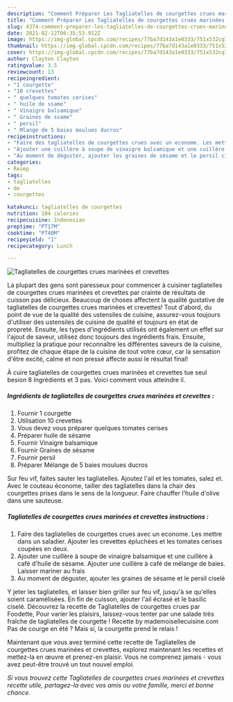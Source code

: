 ```yaml
---
description: "Comment Préparer Les Tagliatelles de courgettes crues marinées et crevettes"
title: "Comment Préparer Les Tagliatelles de courgettes crues marinées et crevettes"
slug: 4374-comment-preparer-les-tagliatelles-de-courgettes-crues-marinees-et-crevettes
date: 2021-02-12T06:35:53.912Z
image: https://img-global.cpcdn.com/recipes/77ba7d143a1e0333/751x532cq70/tagliatelles-de-courgettes-crues-marinees-et-crevettes-photo-principale-de-la-recette.jpg
thumbnail: https://img-global.cpcdn.com/recipes/77ba7d143a1e0333/751x532cq70/tagliatelles-de-courgettes-crues-marinees-et-crevettes-photo-principale-de-la-recette.jpg
cover: https://img-global.cpcdn.com/recipes/77ba7d143a1e0333/751x532cq70/tagliatelles-de-courgettes-crues-marinees-et-crevettes-photo-principale-de-la-recette.jpg
author: Clayton Clayton
ratingvalue: 3.5
reviewcount: 13
recipeingredient:
- "1 courgette"
- "10 crevettes"
- " quelques tomates cerises"
- " huile de ssame"
- " Vinaigre balsamique"
- " Graines de ssame"
- " persil"
- " Mlange de 5 baies moulues ducros"
recipeinstructions:
- "Faire des tagliatelles de courgettes crues avec un econome. Les mettre dans un saladier. Ajouter les crevettes épluchées et les tomates cerises coupées en deux."
- "Ajouter une cuillère à soupe de vinaigre balsamique et une cuillère à café d&#39;huile de sésame. Ajouter une cuillère à café de mélange de baies. Laisser mariner au frais"
- "Au moment de déguster, ajouter les graines de sésame et le persil ciselé"
categories:
- Resep
tags:
- tagliatelles
- de
- courgettes

katakunci: tagliatelles de courgettes 
nutrition: 184 calories
recipecuisine: Indonesian
preptime: "PT17M"
cooktime: "PT40M"
recipeyield: "1"
recipecategory: Lunch

---
```



![Tagliatelles de courgettes crues marinées et crevettes](https://img-global.cpcdn.com/recipes/77ba7d143a1e0333/751x532cq70/tagliatelles-de-courgettes-crues-marinees-et-crevettes-photo-principale-de-la-recette.jpg)

La plupart des gens sont paresseux pour commencer à cuisiner tagliatelles de courgettes crues marinées et crevettes par crainte de résultats de cuisson pas délicieux. Beaucoup de choses affectent la qualité gustative de tagliatelles de courgettes crues marinées et crevettes! Tout d'abord, du point de vue de la qualité des ustensiles de cuisine, assurez-vous toujours d'utiliser des ustensiles de cuisine de qualité et toujours en état de propreté. Ensuite, les types d'ingrédients utilisés ont également un effet sur l'ajout de saveur, utilisez donc toujours des ingrédients frais. Ensuite, multipliez la pratique pour reconnaître les différentes saveurs de la cuisine, profitez de chaque étape de la cuisine de tout votre cœur, car la sensation d'être excité, calme et non pressé affecte aussi le résultat final!

<!--inarticleads1-->

À cuire tagliatelles de courgettes crues marinées et crevettes tue seul besion 8 Ingrédients et 3 pas. Voici comment vous atteindre il.

##### Ingrédients de tagliatelles de courgettes crues marinées et crevettes :

1. Fournir 1 courgette
1. Utilisation 10 crevettes
1. Vous devez vous préparer  quelques tomates cerises
1. Préparer  huile de sésame
1. Fournir  Vinaigre balsamique
1. Fournir  Graines de sésame
1. Fournir  persil
1. Préparer  Mélange de 5 baies moulues ducros


Sur feu vif, faites sauter les tagliatelles. Ajoutez l&#39;ail et les tomates, salez et. Avec le couteau économe, tailler des tagliatelles dans la chair des courgettes prises dans le sens de la longueur. Faire chauffer l&#39;huile d&#39;olive dans une sauteuse. 

<!--inarticleads2-->

##### Tagliatelles de courgettes crues marinées et crevettes instructions :

1. Faire des tagliatelles de courgettes crues avec un econome. Les mettre dans un saladier. Ajouter les crevettes épluchées et les tomates cerises coupées en deux.
1. Ajouter une cuillère à soupe de vinaigre balsamique et une cuillère à café d&#39;huile de sésame. Ajouter une cuillère à café de mélange de baies. Laisser mariner au frais
1. Au moment de déguster, ajouter les graines de sésame et le persil ciselé


Y jeter les tagliatelles, et laisser bien griller sur feu vif, jusqu&#39;à se qu&#39;elles soient caramélisées. En fin de cuisson, ajouter l&#39;ail écrasé et le basilic ciselé. Découvrez la recette de Tagliatelles de courgettes crues par Foodette, Pour varier les plaisirs, laissez-vous tenter par une salade très fraîche de tagliatelles de courgette ! Recette by mademoisellecuisine.com Pas de courge en été ? Mais si, la courgette prend le relais ! 

<!--inarticleads1-->

<p>
Maintenant que vous avez terminé cette recette de Tagliatelles de courgettes crues marinées et crevettes, explorez maintenant les recettes et mettez-la en œuvre et prenez-en plaisir. Vous ne comprenez jamais - vous avez peut-être trouvé un tout nouvel emploi.
</p>

<p>
<i>Si vous trouvez cette Tagliatelles de courgettes crues marinées et crevettes recette utile, partagez-la avec vos amis ou votre famille, merci et bonne chance.</i>
</p>

